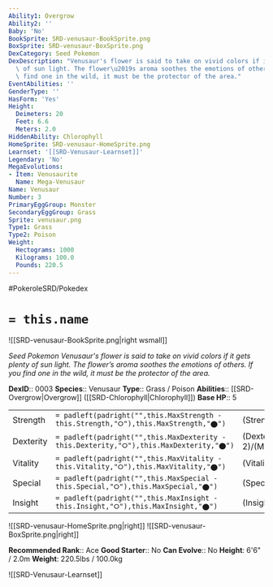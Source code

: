 ```yaml
---
Ability1: Overgrow
Ability2: ''
Baby: 'No'
BookSprite: SRD-venusaur-BookSprite.png
BoxSprite: SRD-venusaur-BoxSprite.png
DexCategory: Seed Pokemon
DexDescription: "Venusaur's flower is said to take on vivid colors if it gets plenty\
  \ of sun light. The flower\u2019s aroma soothes the emotions of others.\nIf you\
  \ find one in the wild, it must be the protector of the area."
EventAbilities: ''
GenderType: ''
HasForm: 'Yes'
Height:
  Deimeters: 20
  Feet: 6.6
  Meters: 2.0
HiddenAbility: Chlorophyll
HomeSprite: SRD-venusaur-HomeSprite.png
Learnset: '[[SRD-Venusaur-Learnset]]'
Legendary: 'No'
MegaEvolutions:
- Item: Venusaurite
  Name: Mega-Venusaur
Name: Venusaur
Number: 3
PrimaryEggGroup: Monster
SecondaryEggGroup: Grass
Sprite: venusaur.png
Type1: Grass
Type2: Poison
Weight:
  Hectograms: 1000
  Kilograms: 100.0
  Pounds: 220.5
---
```


#PokeroleSRD/Pokedex

# `= this.name`

![[SRD-venusaur-BookSprite.png|right wsmall]]

*Seed Pokemon*
*Venusaur's flower is said to take on vivid colors if it gets plenty of sun light. The flower’s aroma soothes the emotions of others.
If you find one in the wild, it must be the protector of the area.*

**DexID**:: 0003
**Species**:: Venusaur
**Type**:: Grass / Poison
**Abilities**:: [[SRD-Overgrow|Overgrow]] ([[SRD-Chlorophyll|Chlorophyll]])
**Base HP**:: 5

|           |                                                                                        |                                          |
| --------- | -------------------------------------------------------------------------------------- | ---------------------------------------- |
| Strength  | `= padleft(padright("",this.MaxStrength - this.Strength,"⭘"),this.MaxStrength,"⬤")`    | (Strength::2)/(MaxStrength::5)   |
| Dexterity | `= padleft(padright("",this.MaxDexterity - this.Dexterity,"⭘"),this.MaxDexterity,"⬤")` | (Dexterity:: 2)/(MaxDexterity::5) |
| Vitality  | `= padleft(padright("",this.MaxVitality - this.Vitality,"⭘"),this.MaxVitality,"⬤")`    | (Vitality::2)/(MaxVitality::5)   |
| Special   | `= padleft(padright("",this.MaxSpecial - this.Special,"⭘"),this.MaxSpecial,"⬤")`       | (Special::3)/(MaxSpecial::6)     |
| Insight   | `= padleft(padright("",this.MaxInsight - this.Insight,"⭘"),this.MaxInsight,"⬤")`       | (Insight::3)/(MaxInsight::6)     |

![[SRD-venusaur-HomeSprite.png|right]]
![[SRD-venusaur-BoxSprite.png|right]]

**Recommended Rank**:: Ace
**Good Starter**:: No
**Can Evolve**:: No
**Height**: 6'6" / 2.0m
**Weight**: 220.5lbs / 100.0kg

![[SRD-Venusaur-Learnset]]
